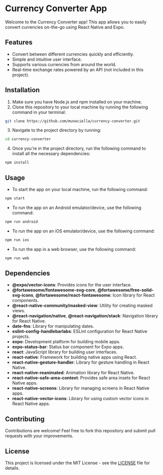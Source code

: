 <!-- # Currency Converter App

Welcome to the Currency Converter app! This app allows you to easily convert currencies on-the-go using React Native and Expo.

## Features

- Convert between different currencies quickly and efficiently.
- Simple and intuitive user interface.
- Supports various currencies from around the world.
- Real-time exchange rates powered by an API (not included in this project).

## Installation

1. Make sure you have Node.js and npm installed on your machine.
2. Clone this repository to your local machine.
3. Navigate to the project directory in your terminal.
4. Run the following command to install all the necessary dependencies:

```bash
npm install
```

## Usage

- To start the app on your local machine, run the following command:

```bash
npm start
```

- To run the app on an Android emulator/device, use the following command:

```bash
npm run android
```

- To run the app on an iOS emulator/device, use the following command:

```bash
npm run ios
```

- To run the app in a web browser, use the following command:

```bash
npm run web
```

## Dependencies

- **@expo/vector-icons**: Provides icons for the user interface.
- **@fortawesome/fontawesome-svg-core**, **@fortawesome/free-solid-svg-icons**, **@fortawesome/react-fontawesome**: Icon library for React components.
- **@react-native-community/masked-view**: Utility for creating masked views.
- **@react-navigation/native**, **@react-navigation/stack**: Navigation library for React Native.
- **date-fns**: Library for manipulating dates.
- **eslint-config-handlebarlabs**: ESLint configuration for React Native projects.
- **expo**: Development platform for building mobile apps.
- **expo-status-bar**: Status bar component for Expo apps.
- **react**: JavaScript library for building user interfaces.
- **react-native**: Framework for building native apps using React.
- **react-native-gesture-handler**: Library for gesture handling in React Native.
- **react-native-reanimated**: Animation library for React Native.
- **react-native-safe-area-context**: Provides safe area insets for React Native apps.
- **react-native-screens**: Library for managing screens in React Native apps.
- **react-native-vector-icons**: Library for using custom vector icons in React Native apps.

## Contributing

Contributions are welcome! Feel free to fork this repository and submit pull requests with your improvements.

## License

This project is licensed under the MIT License - see the [LICENSE](LICENSE) file for details. -->

# Currency Converter App

Welcome to the Currency Converter app! This app allows you to easily convert currencies on-the-go using React Native and Expo.

## Features

- Convert between different currencies quickly and efficiently.
- Simple and intuitive user interface.
- Supports various currencies from around the world.
- Real-time exchange rates powered by an API (not included in this project).

## Installation

1. Make sure you have Node.js and npm installed on your machine.
2. Clone this repository to your local machine by running the following command in your terminal:

```bash
git clone https://github.com/munaciella/currency-converter.git
```

3. Navigate to the project directory by running:

```bash
cd currency-converter
```

4. Once you're in the project directory, run the following command to install all the necessary dependencies:

```bash
npm install
```

## Usage

- To start the app on your local machine, run the following command:

```bash
npm start
```

- To run the app on an Android emulator/device, use the following command:

```bash
npm run android
```

- To run the app on an iOS emulator/device, use the following command:

```bash
npm run ios
```

- To run the app in a web browser, use the following command:

```bash
npm run web
```

## Dependencies

- **@expo/vector-icons**: Provides icons for the user interface.
- **@fortawesome/fontawesome-svg-core**, **@fortawesome/free-solid-svg-icons**, **@fortawesome/react-fontawesome**: Icon library for React components.
- **@react-native-community/masked-view**: Utility for creating masked views.
- **@react-navigation/native**, **@react-navigation/stack**: Navigation library for React Native.
- **date-fns**: Library for manipulating dates.
- **eslint-config-handlebarlabs**: ESLint configuration for React Native projects.
- **expo**: Development platform for building mobile apps.
- **expo-status-bar**: Status bar component for Expo apps.
- **react**: JavaScript library for building user interfaces.
- **react-native**: Framework for building native apps using React.
- **react-native-gesture-handler**: Library for gesture handling in React Native.
- **react-native-reanimated**: Animation library for React Native.
- **react-native-safe-area-context**: Provides safe area insets for React Native apps.
- **react-native-screens**: Library for managing screens in React Native apps.
- **react-native-vector-icons**: Library for using custom vector icons in React Native apps.

## Contributing

Contributions are welcome! Feel free to fork this repository and submit pull requests with your improvements.

## License

This project is licensed under the MIT License - see the [LICENSE](LICENSE) file for details.